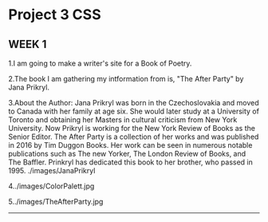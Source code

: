 # Project 3 CSS
## WEEK 1

1.I am going to make a writer's site for a Book of Poetry.

2.The book I am gathering my intformation from is, "The After Party" by Jana Prikryl.

3.About the Author:
  Jana Prikryl was born in the Czechoslovakia and moved to Canada with her family at age six. She would later study at a University of Toronto and obtaining her Masters in cultural criticism from New York University. Now Prikryl is working for the New York Review of Books as the Senior Editor.
  The After Party is a collection of her works and was published in 2016 by Tim Duggon Books. Her work can be seen in numerous notable publications such as The new Yorker, The London Review of Books, and The Baffler. Prinkryl has dedicated this book to her brother, who passed in 1995.
    ./images/JanaPrikryl

4../images/ColorPalett.jpg

5../images/TheAfterParty.jpg

---

